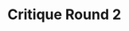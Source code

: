 # Critique Round 2

<div class="flourish-embed flourish-chart" data-src="visualisation/11833558"><script src="https://public.flourish.studio/resources/embed.js"></script></div>
